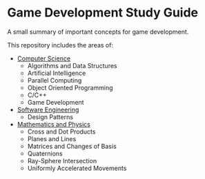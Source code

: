 # Game Development Study Guide

A small summary of important concepts for game development.

This repository includes the areas of:
- [Computer Science](ComputerScience.md)
    - Algorithms and Data Structures
    - Artificial Intelligence
    - Parallel Computing
    - Object Oriented Programming
    - C/C++
    - Game Development
- [Software Engineering](DesignPatterns.md)
    - Design Patterns
- [Mathematics and Physics](Math.md)
    - Cross and Dot Products
    - Planes and Lines
    - Matrices and Changes of Basis
    - Quaternions
    - Ray-Sphere Intersection
    - Uniformly Accelerated Movements
